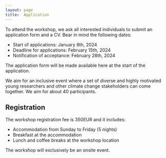 ```yaml
---
layout: page
title:  Application
---
```


To attend the workshop, we ask all interested individuals to submit an application form and a CV. Bear in mind the following dates:

- Start of applications: January 8th, 2024
- Deadline for applications: February 15th, 2024
- Notification of acceptance: February 28th, 2024

The application form will be made available here at the start of the application.

We aim for an inclusive event where a set of diverse and highly motivated young researchers and other climate change stakeholders can come together. We aim for about 40 participants.

## Registration

The workshop registration fee is 350EUR and it includes:
- Accommodation from Sunday to Friday (5 nights)
- Breakfast at the accommodation
- Lunch and coffee breaks at the workshop location
<!--- - Social Dinner on Thursday --->

The workshop will exclusively be an onsite event.

<!--- 
## Accommodation

We will provide you with shared rooms of 4-people at [Generator Hostel](https://staygenerator.com/hostels/amsterdam) in Oosterpark. We will split the rooms based on sex. If you prefer a different arrangement, please send us an email to [wwcs2023amsterdam@gmail.com](mailto:wwcs2023amsterdam@gmail.com). In case you prefer to have a single room, we ask you to arrange it yourself at [Generator Hostel](https://staygenerator.com/hostels/amsterdam).
--->

<!--- 
## Travel Grant

We hope to enable all students independent of financial means to attend the winter school. Therefore, we have reserved a limited budget for travel grants. Please send us an email with a motivation (200 words) and a list of needed funds to our email address [acscc@protonmail.com](mailto:acscc@protonmail.com). With the acceptance letter, we will notify you with how much money we can support you. In case the required budget exceeds the available funds, we might not be able to cover all your needed costs.
--->
